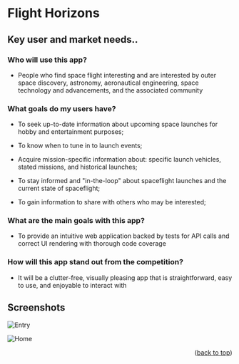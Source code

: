 # Flight Horizons


## Key user and market needs..

### Who will use this app?
    
* People who find space flight interesting and are interested by outer space discovery, astronomy, aeronautical engineering, space technology and advancements, and the associated community
    
### What goals do my users have?

* To seek up-to-date information about upcoming space launches for hobby and entertainment purposes; 

* To know when to tune in to launch events;

* Acquire mission-specific information about: specific launch vehicles, stated missions, and historical launches;

* To stay informed and "in-the-loop" about spaceflight launches and the current state of spaceflight;

* To gain information to share with others who may be interested;


### What are the main goals with this app?

* To provide an intuitive web application backed by tests for API calls and correct UI rendering with thorough code coverage

### How will this app stand out from the competition?

* It will be a clutter-free, visually pleasing app that is straightforward, easy to use, and enjoyable to interact with


## Screenshots
![Entry](https://flight-horizons.s3.us-west-2.amazonaws.com/entry_screenshot.png)

![Home](https://flight-horizons.s3.us-west-2.amazonaws.com/home_screenshot.png)



<p align="right">(<a href="#top">back to top</a>)</p>
